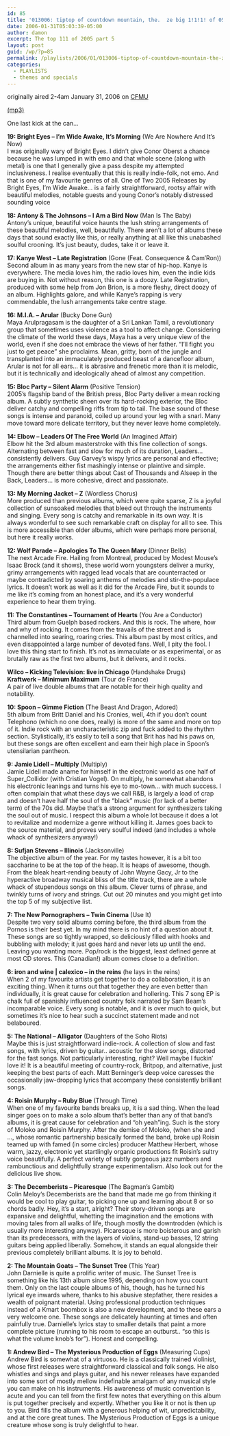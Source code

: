 ```yaml
---
id: 85
title: '013006: tiptop of countdown mountain, the.  ze big 1!1!1! of 05 part 5.'
date: 2006-01-31T05:03:39-05:00
author: damon
excerpt: The top 111 of 2005 part 5
layout: post
guid: /wp/?p=85
permalink: /playlists/2006/01/013006-tiptop-of-countdown-mountain-the-ze-big-111-of-05-part-5/
categories:
  - PLAYLISTS
  - themes and specials
---
```

originally aired 2-4am January 31, 2006 on [CFMU](http://cfmu.mcmaster.ca)

[(mp3)](https://storage.cloud.google.com/radioslipstream/radio/slipstream012306.mp3)

One last kick at the can…

**19: Bright Eyes – I’m Wide Awake, It’s Morning** (We Are Nowhere And It’s Now)  
I was originally wary of Bright Eyes. I didn’t give Conor Oberst a chance because he was lumped in with emo and that whole scene (along with metal) is one that I generally give a pass despite my attempted inclusiveness. I realise eventually that this is really indie-folk, not emo. And that is one of my favourite genres of all. One of Two 2005 Releases by Bright Eyes, I’m Wide Awake… is a fairly straightforward, rootsy affair with beautiful melodies, notable guests and young Conor’s notably distressed sounding voice

**18: Antony & The Johnsons – I Am a Bird Now** (Man Is The Baby)  
Antony’s unique, beautiful voice haunts the lush string arrangements of these beautiful melodies, well, beautifully. There aren’t a lot of albums these days that sound exactly like this, or really anything at all like this unabashed soulful crooning. It’s just beauty, dudes, take it or leave it.

**17: Kanye West – Late Registration** (Gone (Feat. Consequence & Cam’Ron))  
Second album in as many years from the new star of hip-hop. Kanye is everywhere. The media loves him, the radio loves him, even the indie kids are buying in. Not without reason, this one is a doozy. Late Registration, produced with some help from Jon Brion, is a more fleshy, direct doozy of an album. Highlights galore, and while Kanye’s rapping is very commendable, the lush arrangements take centre stage.

**16: M.I.A. – Arular** (Bucky Done Gun)  
Maya Arulpragasam is the daughter of a Sri Lankan Tamil, a revolutionary group that sometimes uses violence as a tool to affect change. Considering the climate of the world these days, Maya has a very unique view of the world, even if she does not embrace the views of her father. “I’ll fight you just to get peace” she proclaims. Mean, gritty, born of the jungle and transplanted into an immaculately produced beast of a dancefloor album, Arular is not for all ears… it is abrasive and frenetic more than it is melodic, but it is technically and ideologically ahead of almost any competition.

**15: Bloc Party – Silent Alarm** (Positive Tension)  
2005’s flagship band of the British press, Bloc Party deliver a mean rocking album. A subtly synthetic sheen over its hard-rocking exterior, the Bloc deliver catchy and compelling riffs from tip to tail. The base sound of these songs is intense and paranoid, coiled up around your leg with a snarl. Many move toward more delicate territory, but they never leave home completely.

**14: Elbow – Leaders Of The Free World** (An Imagined Affair)  
Elbow hit the 3rd album masterstroke with this fine collection of songs. Alternating between fast and slow for much of its duration, Leaders… consistently delivers. Guy Garvey’s wispy lyrics are personal and effective; the arrangements either fist mashingly intense or plaintive and simple. Though there are better things about Cast of Thousands and Alseep in the Back, Leaders… is more cohesive, direct and passionate.

**13: My Morning Jacket – Z** (Wordless Chorus)  
More produced than previous albums, which were quite sparse, Z is a joyful collection of sunsoaked melodies that bleed out through the instruments and singing. Every song is catchy and remarkable in its own way. It is always wonderful to see such remarkable craft on display for all to see. This is more accessible than older albums, which were perhaps more personal, but here it really works.

**12: Wolf Parade – Apologies To The Queen Mary** (Dinner Bells)  
The next Arcade Fire. Hailing from Montreal, produced by Modest Mouse’s Isaac Brock (and it shows), these world worn youngsters deliver a murky, grimy arrangements with ragged lead vocals that are counterracted or maybe contradicted by soaring anthems of melodies and stir-the-populace lyrics. It doesn’t work as well as it did for the Arcade Fire, but it sounds to me like it’s coming from an honest place, and it’s a very wonderful experience to hear them trying.

**11: The Constantines – Tournament of Hearts** (You Are a Conductor)  
Third album from Guelph based rockers. And this is rock. The where, how and why of rocking. It comes from the travails of the street and is channelled into searing, roaring cries. This album past by most critics, and even disappointed a large number of devoted fans. Well, I pity the fool. I love this thing start to finish. It’s not as immaculate or as experimental, or as brutally raw as the first two albums, but it delivers, and it rocks.

**Wilco – Kicking Television: live in Chicago** (Handshake Drugs)  
**Kraftwerk – Minimum Maximum** (Tour de France)  
A pair of live double albums that are notable for their high quality and notability.

**10: Spoon – Gimme Fiction** (The Beast And Dragon, Adored)  
5th album from Britt Daniel and his Cronies, well, 4th if you don’t count Telephono (which no one does, really) is more of the same and more on top of it. Indie rock with an uncharacteristic zip and fuck added to the rhythm section. Stylistically, it’s easily to tell a song that Brit has had his paws on, but these songs are often excellent and earn their high place in Spoon’s utensilarian pantheon.

**9: Jamie Lidell – Multiply** (Multiply)  
Jamie Lidell made aname for himself in the electronic world as one half of Super_Collidor (with Cristian Vogel). On multiply, he somewhat abandons his electronic leanings and turns his eye to mo-town… with much success. I often complain that what these days we call R&B, is largely a load of crap and doesn’t have half the soul of the “black” music (for lack of a better term) of the 70s did. Maybe that’s a strong argument for synthesizers taking the soul out of music. I respect this album a whole lot because it does a lot to revitalize and modernize a genre without killing it. James goes back to the source material, and proves very soulful indeed (and includes a whole whack of synthesizers anyway!)

**8: Sufjan Stevens – Illinois** (Jacksonville)  
The objective album of the year. For my tastes however, it is a bit too saccharine to be at the top of the heap. It is heaps of awesome, though. From the bleak heart-rending beauty of John Wayne Gacy, Jr to the hyperactive broadway musical bliss of the title track, there are a whole whack of stupendous songs on this album. Clever turns of phrase, and twinkly turns of ivory and strings. Cut out 20 minutes and you might get into the top 5 of my subjective list.

**7: The New Pornographers – Twin Cinema** (Use It)  
Despite two very solid albums coming before, the third album from the Pornos is their best yet. In my mind there is no hint of a question about it. These songs are so tightly wrapped, so deliciously filled with hooks and bubbling with melody; it just goes hard and never lets up until the end. Leaving you wanting more. Pop/rock is the biggest, least defined genre at most CD stores. This (Canadian!) album comes close to a definition.

**6: iron and wine | calexico – in the reins** (he lays in the reins)  
When 2 of my favourite artists get together to do a collaboration, it is an exciting thing. When it turns out that together they are even better than individually, it is great cause for celebration and hollering. This 7 song EP is chalk full of spanishly influenced country folk narrated by Sam Beam’s incomparable voice. Every song is notable, and it is over much to quick, but sometimes it’s nice to hear such a succinct statement made and not belaboured.

**5: The National – Alligator** (Daughters of the Soho Riots)  
Maybe this is just straightforward indie-rock. A collection of slow and fast songs, with lyrics, driven by guitar.. acoustic for the slow songs, distorted for the fast songs. Not particularly interesting, right? Well maybe I fuckin’ love it! It is a beautiful meeting of country-rock, Britpop, and alternative, just keeping the best parts of each. Matt Berninger’s deep voice caresses the occasionally jaw-dropping lyrics that accompany these consistently brilliant songs.

**4: Roisin Murphy – Ruby Blue** (Through Time)  
When one of my favourite bands breaks up, it is a sad thing. When the lead singer goes on to make a solo album that’s better than any of that band’s albums, it is great cause for celebration and “oh yeah”ing. Such is the story of Moloko and Roisin Murphy. After the demise of Moloko, (when she and …, whose romantic partnership basically formed the band, broke up) Roisin teamed up with famed (in some circles) producer Matthew Herbert, whose warm, jazzy, electronic yet startlingly organic productions fit Roisin’s sultry voice beautifully. A perfect variety of subtly gorgeous jazz numbers and rambunctious and delightfully strange experimentalism. Also look out for the delicious live show.

**3: The Decemberists – Picaresque** (The Bagman’s Gambit)  
Colin Meloy’s Decemberists are the band that made me go from thinking it would be cool to play guitar, to picking one up and learning about 8 or so chords badly. Hey, it’s a start, alright? Their story-driven songs are expansive and delightful, whetting the imagination and the emotions with moving tales from all walks of life, though mostly the downtrodden (which is usually more interesting anyway). Picaresque is more boisterous and garish than its predecessors, with the layers of violins, stand-up basses, 12 string guitars being applied liberally. Somehow, it stands an equal alongside their previous completely brilliant albums. It is joy to behold.

**2: The Mountain Goats – The Sunset Tree** (This Year)  
John Darnielle is quite a prolific writer of music. The Sunset Tree is something like his 13th album since 1995, depending on how you count them. Only on the last couple albums of his, though, has he turned his lyrical eye inwards where, thanks to his abusive stepfather, there resides a wealth of poignant material. Using professional production techniques instead of a Kmart boombox is also a new development, and to these ears a very welcome one. These songs are delicately haunting at times and often painfully true. Darnielle’s lyrics stay to smaller details that paint a more complete picture (running to his room to escape an outburst.. “so this is what the volume knob’s for”). Honest and compelling.

**1: Andrew Bird – The Mysterious Production of Eggs** (Measuring Cups)  
Andrew Bird is somewhat of a virtuoso. He is a classically trained violinist, whose first releases were straightforward classical and folk songs. He also whistles and sings and plays guitar, and his newer releases have expanded into some sort of mostly mellow indefinable amalgam of any musical style you can make on his instruments. His awareness of music convention is acute and you can tell from the first few notes that everything on this album is put together precisely and expertly. Whether you like it or not is then up to you. Bird fills the album with a generous helping of wit, unpredictability, and at the core great tunes. The Mysterious Production of Eggs is a unique creature whose song is truly delightful to hear.